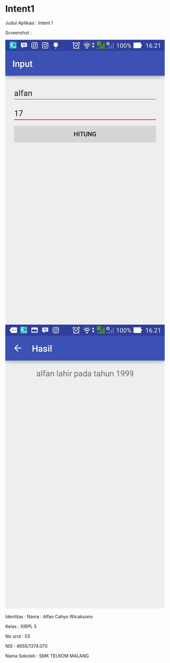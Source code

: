 # Intent1

Judul Aplikasi :
  Intent 1

Screenshot : 


![Screenshot_2016-10-09-16-21-43.jpg](https://github.com/Alfan11/Intent1/blob/master/Screenshot_2016-10-09-16-21-43.jpg)
![Screenshot_2016-10-09-16-21-48.jpg](https://github.com/Alfan11/Intent1/blob/master/Screenshot_2016-10-09-16-21-48.jpg)

Identitas : 
Nama : Alfan Cahyo Wicaksono

Kelas : XIRPL 5

No urut : 03

NIS : 4655/1374.070

Nama Sekolah : SMK TELKOM MALANG
